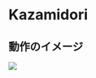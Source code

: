 # Kazamidori

## 動作のイメージ
[![](http://img.youtube.com/vi/qcrlzlQW_Go/0.jpg)](https://www.youtube.com/watch?v=qcrlzlQW_Go)
